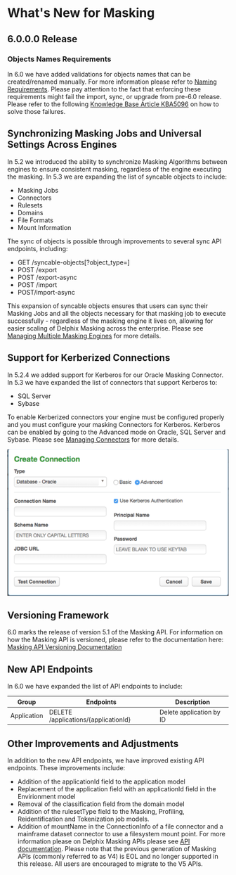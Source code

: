# What's New for Masking

## 6.0.0.0 Release

### Objects Names Requirements
In 6.0 we have added validations for objects names that can be created/renamed manually.
For more information please refer to [Naming Requirements](/Getting_Started/Naming_Requirements/).
Please pay attention to the fact that enforcing these requirements might fail the import, sync, or upgrade from pre-6.0 release.
Please refer to the following [Knowledge Base Article KBA5096](https://support.delphix.com/Delphix_Masking_Engine/Object_Naming_Requirements_\(KBA5096\)) on how to solve those failures.


## Synchronizing Masking Jobs and Universal Settings Across Engines
In 5.2 we introduced the ability to synchronize Masking Algorithms between engines to ensure consistent masking, regardless of the engine executing the masking. In 5.3 we are expanding the list of syncable objects to include:

- Masking Jobs
- Connectors
- Rulesets
- Domains
- File Formats
- Mount Information

The sync of objects is possible through improvements to several sync API endpoints, including:

- GET /syncable-objects[?object_type=<type>]
- POST /export
- POST /export-async
- POST /import
- POST/import-async

This expansion of syncable objects ensures that users can sync their Masking Jobs and all the objects necessary for that masking job to execute successfully - regardless of the masking engine it lives on, allowing for easier scaling of Delphix Masking across the enterprise. Please see [Managing Multiple Masking Engines](/Managing_Multiple_Engines_for_Masking/Working_with_Multiple_Masking_Engines/)  for more details.

## Support for Kerberized Connections
In 5.2.4 we added support for Kerberos for our Oracle Masking Connector. In 5.3 we have expanded the list of connectors that support Kerberos to:

- SQL Server
- Sybase

To enable Kerberized connectors your engine must be configured properly and you must configure your masking Connectors for Kerberos. Kerberos can be enabled by going to the Advanced mode on Oracle, SQL Server and Sybase. Please see [Managing Connectors](/Connecting_Data/Managing_Connectors/) for more details.

![](./media/create_kerberos.png)

## Versioning Framework

6.0 marks the release of version 5.1 of the Masking API. For information on how the Masking API is versioned, please refer to the documentation here: [Masking API Versioning Documentation](/Delphix_Masking_APIs/Masking_Client/Backwards_Compatibility_API_Usage/#api-versioning-context)

## New API Endpoints
In 6.0 we have expanded the list of API endpoints to include:


| **Group** | **Endpoints**      | **Description**       |
| ----------- | -----------      | ------------          |
| Application | DELETE /applications/{applicationId} | Delete application by ID |


## Other Improvements and Adjustments

In addition to the new API endpoints, we have improved existing API endpoints. These improvements include:

- Addition of the applicationId field to the application model
- Replacement of the application field with an applicationId field in the Envirionment model
- Removal of the classification field from the domain model
- Addition of the rulesetType field to the Masking, Profiling, Reidentification and Tokenization job models.
- Addition of mountName in the ConnectionInfo of a file connector and a mainframe dataset connector to use a filesystem mount point.
For more information please on Delphix Masking APIs please see [API documentation](https://maskingdocs.delphix.com/Delphix_Masking_APIs/Masking_Client/Masking_API_Client/).  Please note that the previous generation of Masking APIs (commonly referred to as V4) is EOL and no longer supported in this release. All users are encouraged to migrate to the V5 APIs.
